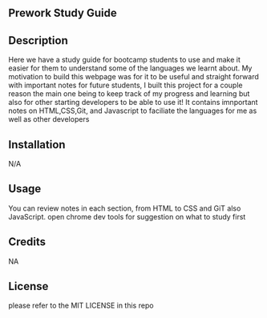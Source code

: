 ## Prework Study Guide

## Description
Here we have a study guide for bootcamp students to use and make it easier for them to understand some of the languages we learnt about.
My motivation to build this webpage was for it to be useful and straight forward with important notes for future students, I built this project for a couple reason the main one being to keep track of my progress and learning but also for other starting developers to be able to use it!
It contains imnportant notes on HTML,CSS,Git, and Javascript to faciliate the languages for me as well as other developers 

## Installation 

N/A


## Usage

You can review notes in each section, from HTML to CSS and GiT also JavaScript. open chrome dev tools for suggestion on what to study first

## Credits 

NA

## License 

please refer to the MIT LICENSE in this repo
